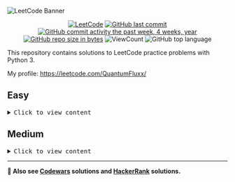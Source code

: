 ![LeetCode Banner](https://cdn.hashnode.com/res/hashnode/image/upload/v1636589930913/GUHhK3FKZ.jpeg)


<div id="badges" align="center">
  
[![LeetCode](https://img.shields.io/badge/website-LeetCode-inactive)](https://leetcode.com/)
[![GitHub last commit](https://img.shields.io/github/last-commit/QuantumFluxx/LeetCode_solutions.svg)](https://github.com/QuantumFluxx/LeetCode_solutions) 
[![GitHub commit activity the past week, 4 weeks, year](https://img.shields.io/github/commit-activity/y/QuantumFluxx/LeetCode_solutions.svg)](https://github.com/QuantumFluxx/LeetCode_solutions) 
[![GitHub repo size in bytes](https://img.shields.io/github/repo-size/QuantumFluxx/LeetCode_solutions.svg)](https://github.com/QuantumFluxx/LeetCode_solutions)
![ViewCount](https://views.whatilearened.today/views/github/QuantumFluxx/LeetCode_solutions.svg?cache=remove)
![GitHub top language](https://img.shields.io/github/languages/top/QuantumFluxx/LeetCode_solutions.svg?style=flat)
  
</div>

This repository contains solutions to LeetCode practice problems with Python 3.

My profile: https://leetcode.com/QuantumFluxx/

## Easy

<details>
<summary><kbd> Сlick to view content</kbd></summary>
  
* [001. Two Sum](https://github.com/QuantumFluxx/LeetCode_solutions/blob/main/Easy/001.%20Two%20Sum.py)
* [009. Palindrome Number](https://github.com/QuantumFluxx/LeetCode_solutions/blob/main/Easy/009.%20Palindrome%20Number.py) 
* [026. Remove Duplicates from Sorted Array](https://github.com/QuantumFluxx/LeetCode_solutions/blob/main/Easy/026.%20Remove%20Duplicates%20from%20Sorted%20Array.py)
* [069. Sqrt(x)](https://github.com/QuantumFluxx/LeetCode_solutions/blob/main/Easy/069.%20Sqrt(x).py)
* [083. Remove Duplicates from Sorted List](https://github.com/QuantumFluxx/LeetCode_solutions/blob/main/Easy/083.%20Remove%20Duplicates%20from%20Sorted%20List.py)
* [141. Linked List Cycle](https://github.com/QuantumFluxx/LeetCode_solutions/blob/main/Easy/141.%20Linked%20List%20Cycle.py)

</details>
 
## Medium

<details>
<summary><kbd> Сlick to view content</kbd></summary>
  
* [002. Add Two Numbers](https://github.com/QuantumFluxx/LeetCode_solutions/blob/main/Medium/002.%20Add%20Two%20Numbers.py)
  
</details>

</div>

-------------

**🥋 Also see [Codewars](https://github.com/QuantumFluxx/codewars_solutions) solutions and [HackerRank](https://github.com/QuantumFluxx/HackerRank_solutions) solutions.**

